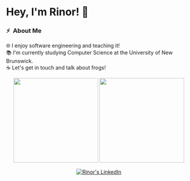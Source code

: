# Hey, I'm Rinor! 👋

###  ⚡ &nbsp;About Me

🌐 I enjoy software engineering and teaching it!\
📚 I'm currently studying Computer Science at the University of New Brunswick.\
☕ Let's get in touch and talk about frogs!


<p align="center">
  <img height="230em" src="https://github-readme-stats.vercel.app/api?username=rkomoran&show_icons=true&theme=tokyonight&hide_border=true"/>
  <img height="230em" src="https://github-readme-stats.vercel.app/api/pin/?username=rkomoran&repo=frog-bot&theme=tokyonight&hide_border=true"/>
</p>


<p align="center">
<a href="https://www.linkedin.com/in/rinorkomorani/" target="_blank"> <img src="https://img.shields.io/badge/-rinorkomorani-0077B5?style=for-the-badge&amp;logo=Linkedin&amp;logoColor=white&amp;link=https://linkedin.com/in/rinorkomorani/" alt="Rinor's LinkedIn"></a>

<div align="center">
<a href="https://github.com/twilkhoo/" target="_blank">

</a>
</div>
</p>
</div>
